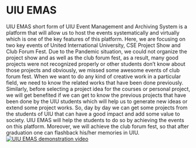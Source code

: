 # UIU EMAS
UIU EMAS short form of UIU Event Management and Archiving System is a platform that will allow us to host the events systematically and virtually which is one of the key features of this platform. Here, we are focusing on two key events of United International University, CSE Project Show and Club Forum Fest. Due to the Pandemic situation, we could not organize the project show and as well as the club forum fest, as a result, many good projects were not recognized properly or other students don’t know about those projects and obviously, we missed some awesome events of club forum fest. When we want to do any kind of creative work in a particular field, we need to know the related works that have been done previously. Similarly, before selecting a project idea for the courses or personal project, we will get benefited if we can get to know the previous projects that have been done by the UIU students which will help us to generate new ideas or extend some project works. So, day by day we can get some projects from the students of UIU that can have a good impact and add some value to society. UIU EMAS will help the students to do so by achieving the events on this platform. Moreover, we will achieve the club forum fest, so that after graduation one can flashback his/her memories in UIU.
[![UIU EMAS demonstration video](https://i.imgur.com/nJOmEEQ.png)](https://www.youtube.com/watch?v=A_Q4uFM8nQ0)

